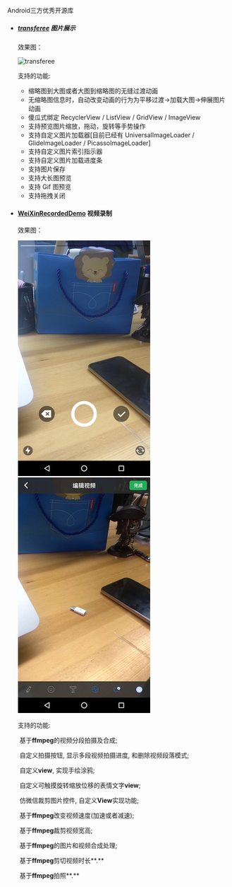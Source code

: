 Android三方优秀开源库

- ##### [transferee](./https://github.com/Hitomis/transferee) 图片展示

  效果图：

  ![transferee](./gif/transferee.gif)

  支持的功能:

  - 缩略图到大图或者大图到缩略图的无缝过渡动画
  - 无缩略图信息时，自动改变动画的行为为平移过渡->加载大图->伸展图片动画
  - 傻瓜式绑定 RecyclerView / ListView / GridView / ImageView
  - 支持预览图片缩放，拖动，旋转等手势操作
  - 支持自定义图片加载器[目前已经有 UniversalImageLoader / GlideImageLoader / PicassoImageLoader]
  - 支持自定义图片索引指示器
  - 支持自定义图片加载进度条
  - 支持图片保存
  - 支持大长图预览
  - 支持 Gif 图预览
  - 支持拖拽关闭

- #### [WeiXinRecordedDemo](https://github.com/Zhaoss/WeiXinRecordedDemo) 视频录制

  效果图：

  ![demo1](./gif/demo1.png)![demo1](./gif/demo2.png)

  支持的功能:

  ​     基于**ffmpeg**的视频分段拍摄及合成;

  ​     自定义拍摄按钮, 显示多段视频拍摄进度, 和删除视频段落模式;

  ​     自定义**view**, 实现手绘涂鸦;

  ​     自定义可触摸旋转缩放位移的表情文字**view**;

  ​     仿微信裁剪图片控件, 自定义**View**实现功能;

  ​     基于**ffmpeg**改变视频速度(加速或者减速);

  ​     基于**ffmpeg**裁剪视频宽高;

  ​     基于**ffmpeg**的图片和视频合成处理;

  ​     基于**ffmpeg**剪切视频时长**.**

  ​     基于**ffmpeg**拍照**.**